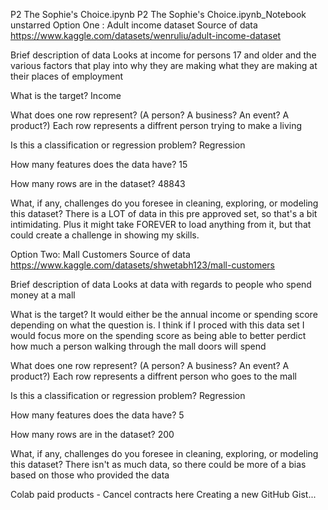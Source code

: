 
P2 The Sophie's Choice.ipynb
P2 The Sophie's Choice.ipynb_Notebook unstarred
Option One : Adult income dataset
Source of data
https://www.kaggle.com/datasets/wenruliu/adult-income-dataset

Brief description of data
Looks at income for persons 17 and older and the various factors that play into why they are making what they are making at their places of employment

What is the target?
Income

What does one row represent? (A person? A business? An event? A product?)
Each row represents a diffrent person trying to make a living

Is this a classification or regression problem?
Regression

How many features does the data have?
15

How many rows are in the dataset?
48843

What, if any, challenges do you foresee in cleaning, exploring, or modeling this dataset?
There is a LOT of data in this pre approved set, so that's a bit intimidating. Plus it might take FOREVER to load anything from it, but that could create a challenge in showing my skills.

Option Two: Mall Customers
Source of data
https://www.kaggle.com/datasets/shwetabh123/mall-customers

Brief description of data
Looks at data with regards to people who spend money at a mall

What is the target?
It would either be the annual income or spending score depending on what the question is. I think if I proced with this data set I would focus more on the spending score as being able to better perdict how much a person walking through the mall doors will spend

What does one row represent? (A person? A business? An event? A product?)
Each row represents a diffrent person who goes to the mall

Is this a classification or regression problem?
Regression

How many features does the data have?
5

How many rows are in the dataset?
200

What, if any, challenges do you foresee in cleaning, exploring, or modeling this dataset?
There isn't as much data, so there could be more of a bias based on those who provided the data

Colab paid products - Cancel contracts here
Creating a new GitHub Gist...
